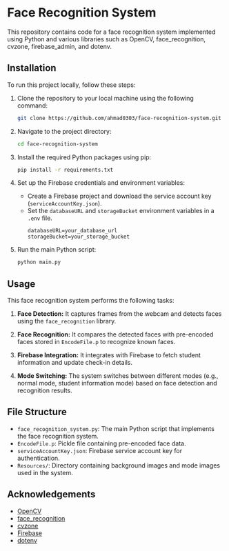 # Face Recognition System

This repository contains code for a face recognition system implemented using Python and various libraries such as OpenCV, face_recognition, cvzone, firebase_admin, and dotenv.

## Installation

To run this project locally, follow these steps:

1. Clone the repository to your local machine using the following command:
   ```bash
   git clone https://github.com/ahmad0303/face-recognition-system.git
   ```

2. Navigate to the project directory:
   ```bash
   cd face-recognition-system
   ```

3. Install the required Python packages using pip:
   ```bash
   pip install -r requirements.txt
   ```

4. Set up the Firebase credentials and environment variables:
   - Create a Firebase project and download the service account key (`serviceAccountKey.json`).
   - Set the `databaseURL` and `storageBucket` environment variables in a `.env` file.
     ```plaintext
     databaseURL=your_database_url
     storageBucket=your_storage_bucket
     ```

5. Run the main Python script:
   ```bash
   python main.py
   ```

## Usage

This face recognition system performs the following tasks:

1. **Face Detection:** It captures frames from the webcam and detects faces using the `face_recognition` library.

2. **Face Recognition:** It compares the detected faces with pre-encoded faces stored in `EncodeFile.p` to recognize known faces.

3. **Firebase Integration:** It integrates with Firebase to fetch student information and update check-in details.

4. **Mode Switching:** The system switches between different modes (e.g., normal mode, student information mode) based on face detection and recognition results.

## File Structure

- `face_recognition_system.py`: The main Python script that implements the face recognition system.
- `EncodeFile.p`: Pickle file containing pre-encoded face data.
- `serviceAccountKey.json`: Firebase service account key for authentication.
- `Resources/`: Directory containing background images and mode images used in the system.


## Acknowledgements

- [OpenCV](https://opencv.org/)
- [face_recognition](https://github.com/ageitgey/face_recognition)
- [cvzone](https://github.com/cvzone/cvzone)
- [Firebase](https://firebase.google.com/)
- [dotenv](https://pypi.org/project/python-dotenv/)


